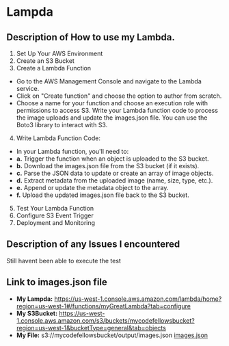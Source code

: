 # Lampda
## Description of How to use my Lambda.
1. Set Up Your AWS Environment
2. Create an S3 Bucket
3. Create a Lambda Function
* Go to the AWS Management Console and navigate to the Lambda service.
* Click on "Create function" and choose the option to author from scratch.
* Choose a name for your function and choose an execution role with permissions to access S3.
Write your Lambda function code to process the image uploads and update the images.json file. You can use the Boto3 library to interact with S3.
4. Write Lambda Function Code:
* In your Lambda function, you'll need to:
* **a.** Trigger the function when an object is uploaded to the S3 bucket.
* **b.** Download the images.json file from the S3 bucket (if it exists).
* **c.** Parse the JSON data to update or create an array of image objects.
* **d.** Extract metadata from the uploaded image (name, size, type, etc.).
* **e.** Append or update the metadata object to the array.
* **f.** Upload the updated images.json file back to the S3 bucket.
5. Test Your Lambda Function
6. Configure S3 Event Trigger
7. Deployment and Monitoring

## Description of any Issues I encountered
Still havent been able to execute the test

## Link to images.json file
* **My Lampda:** https://us-west-1.console.aws.amazon.com/lambda/home?region=us-west-1#/functions/myGreatLambda?tab=configure
* **My S3Bucket:** https://us-west-1.console.aws.amazon.com/s3/buckets/mycodefellowsbucket?region=us-west-1&bucketType=general&tab=objects
* **My File:** s3://mycodefellowsbucket/output/images.json
[images.json](https://github.com/Makster04/image-lambda/files/15104777/images.json)
